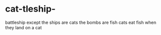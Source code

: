 # cat-tleship-
battleship except
the ships are cats
the bombs are fish
cats eat fish when they land on a cat
